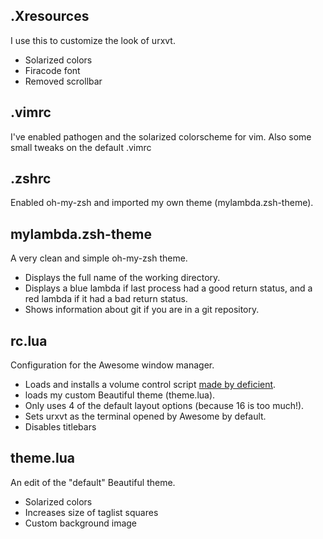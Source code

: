 ## .Xresources
I use this to customize the look of urxvt.
- Solarized colors
- Firacode font
- Removed scrollbar

## .vimrc
I've enabled pathogen and the solarized colorscheme for vim.
Also some small tweaks on the default .vimrc

## .zshrc
Enabled oh-my-zsh and imported my own theme (mylambda.zsh-theme).

## mylambda.zsh-theme
A very clean and simple oh-my-zsh theme.
- Displays the full name of the working directory.
- Displays a blue lambda if last process had a good return status, and a red
lambda if it had a bad return status.
- Shows information about git if you are in a git repository.

## rc.lua
Configuration for the Awesome window manager.
- Loads and installs a volume control script
[made by deficient](https://github.com/deficient/volume-control).
- loads my custom Beautiful theme (theme.lua).
- Only uses 4 of the default layout options (because 16 is too much!).
- Sets urxvt as the terminal opened by Awesome by default.
- Disables titlebars

## theme.lua
An edit of the "default" Beautiful theme.
- Solarized colors
- Increases size of taglist squares
- Custom background image
